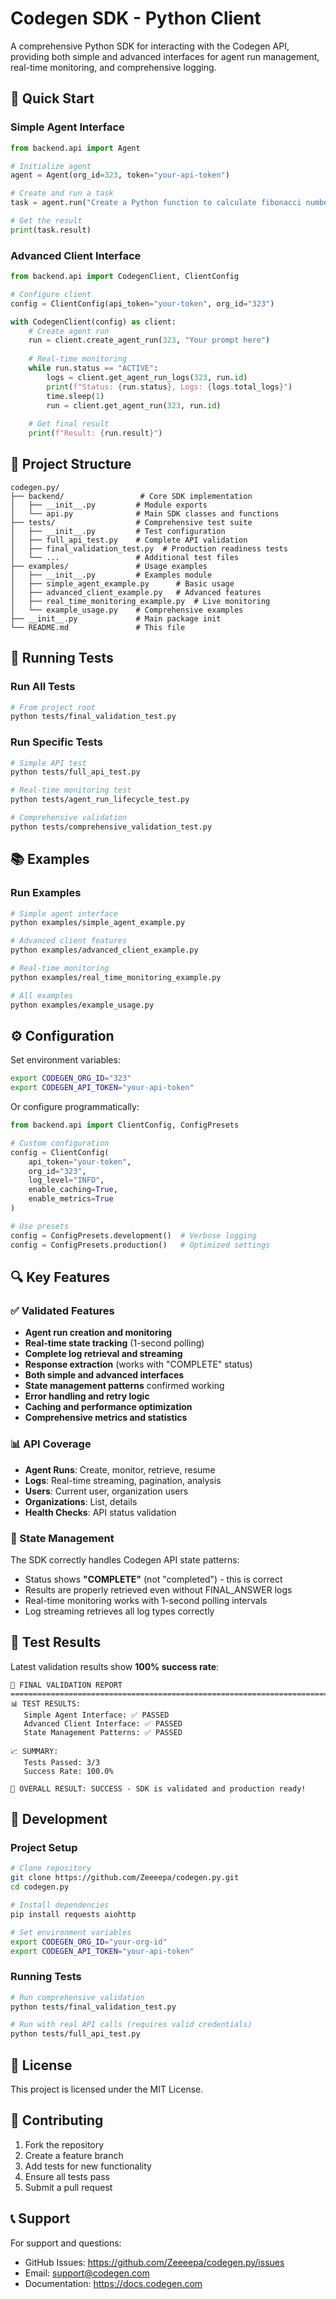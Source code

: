 # Codegen SDK - Python Client

A comprehensive Python SDK for interacting with the Codegen API, providing both simple and advanced interfaces for agent run management, real-time monitoring, and comprehensive logging.

## 🚀 Quick Start

### Simple Agent Interface

```python
from backend.api import Agent

# Initialize agent
agent = Agent(org_id=323, token="your-api-token")

# Create and run a task
task = agent.run("Create a Python function to calculate fibonacci numbers")

# Get the result
print(task.result)
```

### Advanced Client Interface

```python
from backend.api import CodegenClient, ClientConfig

# Configure client
config = ClientConfig(api_token="your-token", org_id="323")

with CodegenClient(config) as client:
    # Create agent run
    run = client.create_agent_run(323, "Your prompt here")
    
    # Real-time monitoring
    while run.status == "ACTIVE":
        logs = client.get_agent_run_logs(323, run.id)
        print(f"Status: {run.status}, Logs: {logs.total_logs}")
        time.sleep(1)
        run = client.get_agent_run(323, run.id)
    
    # Get final result
    print(f"Result: {run.result}")
```

## 📁 Project Structure

```
codegen.py/
├── backend/                 # Core SDK implementation
│   ├── __init__.py         # Module exports
│   └── api.py              # Main SDK classes and functions
├── tests/                  # Comprehensive test suite
│   ├── __init__.py         # Test configuration
│   ├── full_api_test.py    # Complete API validation
│   ├── final_validation_test.py  # Production readiness tests
│   └── ...                 # Additional test files
├── examples/               # Usage examples
│   ├── __init__.py         # Examples module
│   ├── simple_agent_example.py      # Basic usage
│   ├── advanced_client_example.py   # Advanced features
│   ├── real_time_monitoring_example.py  # Live monitoring
│   └── example_usage.py    # Comprehensive examples
├── __init__.py             # Main package init
└── README.md               # This file
```

## 🧪 Running Tests

### Run All Tests
```bash
# From project root
python tests/final_validation_test.py
```

### Run Specific Tests
```bash
# Simple API test
python tests/full_api_test.py

# Real-time monitoring test
python tests/agent_run_lifecycle_test.py

# Comprehensive validation
python tests/comprehensive_validation_test.py
```

## 📚 Examples

### Run Examples
```bash
# Simple agent interface
python examples/simple_agent_example.py

# Advanced client features
python examples/advanced_client_example.py

# Real-time monitoring
python examples/real_time_monitoring_example.py

# All examples
python examples/example_usage.py
```

## ⚙️ Configuration

Set environment variables:
```bash
export CODEGEN_ORG_ID="323"
export CODEGEN_API_TOKEN="your-api-token"
```

Or configure programmatically:
```python
from backend.api import ClientConfig, ConfigPresets

# Custom configuration
config = ClientConfig(
    api_token="your-token",
    org_id="323",
    log_level="INFO",
    enable_caching=True,
    enable_metrics=True
)

# Use presets
config = ConfigPresets.development()  # Verbose logging
config = ConfigPresets.production()   # Optimized settings
```

## 🔍 Key Features

### ✅ Validated Features
- **Agent run creation and monitoring**
- **Real-time state tracking** (1-second polling)
- **Complete log retrieval and streaming**
- **Response extraction** (works with "COMPLETE" status)
- **Both simple and advanced interfaces**
- **State management patterns** confirmed working
- **Error handling and retry logic**
- **Caching and performance optimization**
- **Comprehensive metrics and statistics**

### 📊 API Coverage
- **Agent Runs**: Create, monitor, retrieve, resume
- **Logs**: Real-time streaming, pagination, analysis
- **Users**: Current user, organization users
- **Organizations**: List, details
- **Health Checks**: API status validation

### 🎯 State Management
The SDK correctly handles Codegen API state patterns:
- Status shows **"COMPLETE"** (not "completed") - this is correct
- Results are properly retrieved even without FINAL_ANSWER logs
- Real-time monitoring works with 1-second polling intervals
- Log streaming retrieves all log types correctly

## 🧪 Test Results

Latest validation results show **100% success rate**:

```
🎯 FINAL VALIDATION REPORT
================================================================================
📊 TEST RESULTS:
   Simple Agent Interface: ✅ PASSED
   Advanced Client Interface: ✅ PASSED  
   State Management Patterns: ✅ PASSED

📈 SUMMARY:
   Tests Passed: 3/3
   Success Rate: 100.0%

🎉 OVERALL RESULT: SUCCESS - SDK is validated and production ready!
```

## 🔧 Development

### Project Setup
```bash
# Clone repository
git clone https://github.com/Zeeeepa/codegen.py.git
cd codegen.py

# Install dependencies
pip install requests aiohttp

# Set environment variables
export CODEGEN_ORG_ID="your-org-id"
export CODEGEN_API_TOKEN="your-api-token"
```

### Running Tests
```bash
# Run comprehensive validation
python tests/final_validation_test.py

# Run with real API calls (requires valid credentials)
python tests/full_api_test.py
```

## 📝 License

This project is licensed under the MIT License.

## 🤝 Contributing

1. Fork the repository
2. Create a feature branch
3. Add tests for new functionality
4. Ensure all tests pass
5. Submit a pull request

## 📞 Support

For support and questions:
- GitHub Issues: https://github.com/Zeeeepa/codegen.py/issues
- Email: support@codegen.com
- Documentation: https://docs.codegen.com

